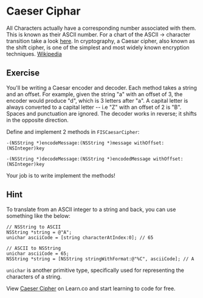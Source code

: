 

# Caeser Ciphar
All Characters actually have a corresponding number associated with them. This is known as their ASCII number. For a chart of the ASCII -> character transition take a look [here](http://www.asciitable.com/). In cryptography, a Caesar cipher, also known as the shift cipher, is one of the simplest and most widely known encryption techniques. [Wikipedia](http://en.wikipedia.org/wiki/Caesar_cipher)

## Exercise

You'll be writing a Caesar encoder and decoder. Each method takes a string and an offset. For example, given the string "a" with an offset of 3, the encoder would produce "d", which is 3 letters after "a". A capital letter is always converted to a capital letter -- i.e "Z" with an offset of 2 is "B". Spaces and punctuation are ignored. The decoder works in reverse; it shifts in the opposite direction.

Define and implement 2 methods in `FISCaesarCipher`:

```objc
-(NSString *)encodeMessage:(NSString *)message withOffset:(NSInteger)key
```
```objc
-(NSString *)decodeMessage:(NSString *)encodedMessage withOffset:(NSInteger)key
```

Your job is to write implement the methods!

## Hint

To translate from an ASCII integer to a string and back, you can use something like the below:

```objc
// NSString to ASCII
NSString *string = @"A";
unichar asciiCode = [string characterAtIndex:0]; // 65

// ASCII to NSString
unichar asciiCode = 65;
NSString *string = [NSString stringWithFormat:@"%C", asciiCode]; // A
```

`unichar` is another primitive type, specifically used for representing the characters of a string.

<p data-visibility='hidden'>View <a href='https://learn.co/lessons/caesar-salad' title='Caeser Cipher'>Caeser Cipher</a> on Learn.co and start learning to code for free.</p>

